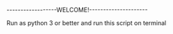 ------------------WELCOME!---------------------

Run as python 3 or better and run this script on terminal
